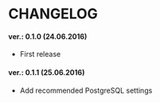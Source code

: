 CHANGELOG
================

#### ver.: 0.1.0 (24.06.2016)
* First release

#### ver.: 0.1.1 (25.06.2016)
* Add recommended PostgreSQL settings